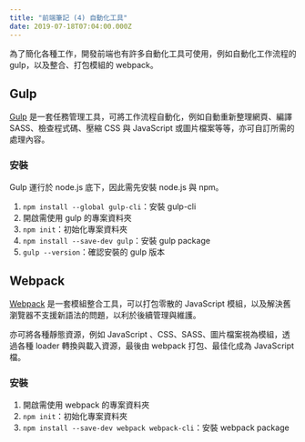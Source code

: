 ```yaml
---
title: "前端筆記 (4) 自動化工具"
date: 2019-07-18T07:04:00.000Z
---
```


為了簡化各種工作，開發前端也有許多自動化工具可使用，例如自動化工作流程的 gulp，以及整合、打包模組的 webpack。

## Gulp

[Gulp](https://gulpjs.com/) 是一套任務管理工具，可將工作流程自動化，例如自動重新整理網頁、編譯 SASS、檢查程式碼、壓縮 CSS 與 JavaScript 或圖片檔案等等，亦可自訂所需的處理內容。

### 安裝

Gulp 運行於 node.js 底下，因此需先安裝 node.js 與 npm。

1. `npm install --global gulp-cli`：安裝 gulp-cli
2. 開啟需使用 gulp 的專案資料夾
3. `npm init`：初始化專案資料夾
4. `npm install --save-dev gulp`：安裝 gulp package
5. `gulp --version`：確認安裝的 gulp 版本

## Webpack

[Webpack](https://webpack.js.org/) 是一套模組整合工具，可以打包零散的 JavaScript 模組，以及解決舊瀏覽器不支援新語法的問題，以利於後續管理與維護。

亦可將各種靜態資源，例如 JavaScript 、CSS、SASS、圖片檔案視為模組，透過各種 loader 轉換與載入資源，最後由 webpack 打包、最佳化成為 JavaScript 檔。

### 安裝

1. 開啟需使用 webpack 的專案資料夾
2. `npm init`：初始化專案資料夾
3. `npm install --save-dev webpack webpack-cli`：安裝 webpack package
